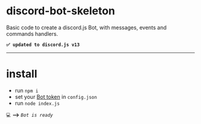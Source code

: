 # discord-bot-skeleton
Basic code to create a discord.js Bot, with messages, events and commands handlers.

**`✅ updated to discord.js v13`**
___
# install

- run `npm i`
- set your [Bot token](https://github.com/reactiflux/discord-irc/wiki/Creating-a-discord-bot-&-getting-a-token) in `config.json`
- run `node index.js`

`💻` **-->** *`Bot is ready`*
